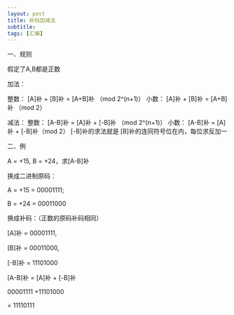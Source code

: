 ```yaml
---
layout: post
title: 补码加减法
subtitle: 
tags: [汇编]
---  
```


一、规则

假定了A,B都是正数

加法：

整数： [A]补 + [B]补 = [A+B]补 （mod 2^(n+1)）
小数： [A]补 + [B]补 = [A+B]补 （mod 2）

减法：
整数： [A-B]补 = [A]补 + [-B]补 （mod 2^(n+1)）
小数： [A-B]补 = [A]补 + [-B]补（mod 2）
[-B]补的求法就是 [B]补的连同符号位在内，每位求反加一

 

二、例

A = +15, B = +24，求[A-B]补

换成二进制原码：

A = +15 = 00001111;

 B = +24 = 00011000 

换成补码：（正数的原码补码相同）

[A]补 = 00001111,

[B]补 = 00011000,

[-B]补 = 11101000

[A-B]补 = [A]补 + [-B]补

00001111 +11101000 

= 11110111

